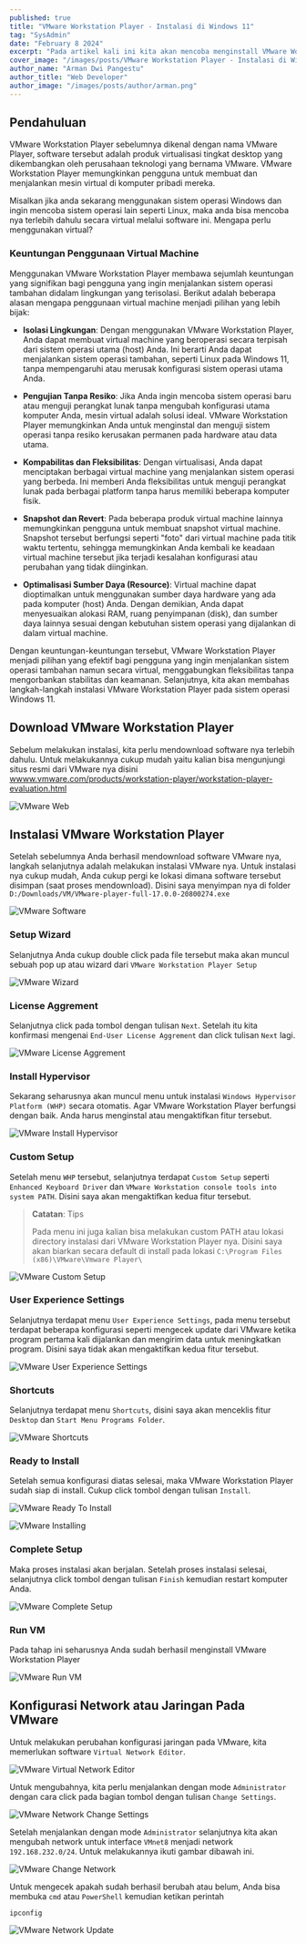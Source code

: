 ```yaml
---
published: true
title: "VMware Workstation Player - Instalasi di Windows 11"
tag: "SysAdmin"
date: "February 8 2024"
excerpt: "Pada artikel kali ini kita akan mencoba menginstall VMware Workstation Player pada sistem operasi Windows 11"
cover_image: "/images/posts/VMware Workstation Player - Instalasi di Windows 11.png"
author_name: "Arman Dwi Pangestu"
author_title: "Web Developer"
author_image: "/images/posts/author/arman.png"
---
```


## Pendahuluan

VMware Workstation Player sebelumnya dikenal dengan nama VMware Player, software tersebut adalah produk virtualisasi tingkat desktop yang dikembangkan oleh perusahaan teknologi yang bernama VMware. VMware Workstation Player memungkinkan pengguna untuk membuat dan menjalankan mesin virtual di komputer pribadi mereka.

Misalkan jika anda sekarang menggunakan sistem operasi Windows dan ingin mencoba sistem operasi lain seperti Linux, maka anda bisa mencoba nya terlebih dahulu secara virtual melalui software ini. Mengapa perlu menggunakan virtual?

### Keuntungan Penggunaan Virtual Machine

Menggunakan VMware Workstation Player membawa sejumlah keuntungan yang signifikan bagi pengguna yang ingin menjalankan sistem operasi tambahan didalam lingkungan yang terisolasi. Berikut adalah beberapa alasan mengapa penggunaan virtual machine menjadi pilihan yang lebih bijak:

- **Isolasi Lingkungan**: Dengan menggunakan VMware Workstation Player, Anda dapat membuat virtual machine yang beroperasi secara terpisah dari sistem operasi utama (host) Anda. Ini berarti Anda dapat menjalankan sistem operasi tambahan, seperti Linux pada Windows 11, tanpa mempengaruhi atau merusak konfigurasi sistem operasi utama Anda.

- **Pengujian Tanpa Resiko**: Jika Anda ingin mencoba sistem operasi baru atau menguji perangkat lunak tanpa mengubah konfigurasi utama komputer Anda, mesin virtual adalah solusi ideal. VMware Workstation Player memungkinkan Anda untuk menginstal dan menguji sistem operasi tanpa resiko kerusakan permanen pada hardware atau data utama.

- **Kompabilitas dan Fleksibilitas**: Dengan virtualisasi, Anda dapat menciptakan berbagai virtual machine yang menjalankan sistem operasi yang berbeda. Ini memberi Anda fleksibilitas untuk menguji perangkat lunak pada berbagai platform tanpa harus memiliki beberapa komputer fisik.

- **Snapshot dan Revert**: Pada beberapa produk virtual machine lainnya memungkinkan pengguna untuk membuat snapshot virtual machine. Snapshot tersebut berfungsi seperti "foto" dari virtual machine pada titik waktu tertentu, sehingga memungkinkan Anda kembali ke keadaan virtual machine tersebut jika terjadi kesalahan konfigurasi atau perubahan yang tidak diinginkan.

- **Optimalisasi Sumber Daya (Resource)**: Virtual machine dapat dioptimalkan untuk menggunakan sumber daya hardware yang ada pada komputer (host) Anda. Dengan demikian, Anda dapat menyesuaikan alokasi RAM, ruang penyimpanan (disk), dan sumber daya lainnya sesuai dengan kebutuhan sistem operasi yang dijalankan di dalam virtual machine.

Dengan keuntungan-keuntungan tersebut, VMware Workstation Player menjadi pilihan yang efektif bagi pengguna yang ingin menjalankan sistem operasi tambahan namun secara virtual, menggabungkan fleksibilitas tanpa mengorbankan stabilitas dan keamanan. Selanjutnya, kita akan membahas langkah-langkah instalasi VMware Workstation Player pada sistem operasi Windows 11.

## Download VMware Workstation Player

Sebelum melakukan instalasi, kita perlu mendownload software nya terlebih dahulu. Untuk melakukannya cukup mudah yaitu kalian bisa mengunjungi situs resmi dari VMware nya disini [wwww.vmware.com/products/workstation-player/workstation-player-evaluation.html](https://www.vmware.com/products/workstation-player/workstation-player-evaluation.html)

![VMware Web](${NEXT_PUBLIC_PUBLIC_ASSETS}/vmware-workstation-player-windows11/vmware-web.png)

## Instalasi VMware Workstation Player

Setelah sebelumnya Anda berhasil mendownload software VMware nya, langkah selanjutnya adalah melakukan instalasi VMware nya. Untuk instalasi nya cukup mudah, Anda cukup pergi ke lokasi dimana software tersebut disimpan (saat proses mendownload). Disini saya menyimpan nya di folder `D:/Downloads/VM/VMware-player-full-17.0.0-20800274.exe`

![VMware Software](${NEXT_PUBLIC_PUBLIC_ASSETS}/vmware-workstation-player-windows11/vmware-software.png)

### Setup Wizard

Selanjutnya Anda cukup double click pada file tersebut maka akan muncul sebuah pop up atau wizard dari `VMware Workstation Player Setup`

![VMware Wizard](${NEXT_PUBLIC_PUBLIC_ASSETS}/vmware-workstation-player-windows11/vmware-wizard.png)

### License Aggrement

Selanjutnya click pada tombol dengan tulisan `Next`. Setelah itu kita konfirmasi mengenai `End-User License Aggrement` dan click tulisan `Next` lagi.

![VMware License Aggrement](${NEXT_PUBLIC_PUBLIC_ASSETS}/vmware-workstation-player-windows11/vmware-license-aggrement.png)

### Install Hypervisor

Sekarang seharusnya akan muncul menu untuk instalasi `Windows Hypervisor Platform (WHP)` secara otomatis. Agar VMware Workstation Player berfungsi dengan baik. Anda harus menginstal atau mengaktifkan fitur tersebut.

![VMware Install Hypervisor](${NEXT_PUBLIC_PUBLIC_ASSETS}/vmware-workstation-player-windows11/vmware-install-hypervisor.png)

### Custom Setup

Setelah menu `WHP` tersebut, selanjutnya terdapat `Custom Setup` seperti `Enhanced Keyboard Driver` dan `VMware Workstation console tools into system PATH`. Disini saya akan mengaktifkan kedua fitur tersebut.

> **Catatan**: Tips
>
> Pada menu ini juga kalian bisa melakukan custom PATH atau lokasi directory instalasi dari VMware Workstation Player nya. Disini saya akan biarkan secara default di install pada lokasi `C:\Program Files (x86)\VMware\Vmware Player\`

![VMware Custom Setup](${NEXT_PUBLIC_PUBLIC_ASSETS}/vmware-workstation-player-windows11/vmware-custom-setup.png)

### User Experience Settings

Selanjutnya terdapat menu `User Experience Settings`, pada menu tersebut terdapat beberapa konfigurasi seperti mengecek update dari VMware ketika program pertama kali dijalankan dan mengirim data untuk meningkatkan program. Disini saya tidak akan mengaktifkan kedua fitur tersebut.

![VMware User Experience Settings](${NEXT_PUBLIC_PUBLIC_ASSETS}/vmware-workstation-player-windows11/vmware-user-experience-settings.png)

### Shortcuts

Selanjutnya terdapat menu `Shortcuts`, disini saya akan menceklis fitur `Desktop` dan `Start Menu Programs Folder`.

![VMware Shortcuts](${NEXT_PUBLIC_PUBLIC_ASSETS}/vmware-workstation-player-windows11/vmware-shortcuts.png)

### Ready to Install

Setelah semua konfigurasi diatas selesai, maka VMware Workstation Player sudah siap di install. Cukup click tombol dengan tulisan `Install`.

![VMware Ready To Install](${NEXT_PUBLIC_PUBLIC_ASSETS}/vmware-workstation-player-windows11/vmware-ready-to-install.png)

![VMware Installing](${NEXT_PUBLIC_PUBLIC_ASSETS}/vmware-workstation-player-windows11/vmware-installing.png)

### Complete Setup

Maka proses instalasi akan berjalan. Setelah proses instalasi selesai, selanjutnya click tombol dengan tulisan `Finish` kemudian restart komputer Anda.

![VMware Complete Setup](${NEXT_PUBLIC_PUBLIC_ASSETS}/vmware-workstation-player-windows11/vmware-complete-setup.png)

### Run VM

Pada tahap ini seharusnya Anda sudah berhasil menginstall VMware Workstation Player

![VMware Run VM](${NEXT_PUBLIC_PUBLIC_ASSETS}/vmware-workstation-player-windows11/vmware-run-vm.png)

## Konfigurasi Network atau Jaringan Pada VMware

Untuk melakukan perubahan konfigurasi jaringan pada VMware, kita memerlukan software `Virtual Network Editor`.

![VMware Virtual Network Editor](${NEXT_PUBLIC_PUBLIC_ASSETS}/vmware-workstation-player-windows11/vmware-virtual-network-editor.png)

Untuk mengubahnya, kita perlu menjalankan dengan mode `Administrator` dengan cara click pada bagian tombol dengan tulisan `Change Settings`.

![VMware Network Change Settings](${NEXT_PUBLIC_PUBLIC_ASSETS}/vmware-workstation-player-windows11/vmware-network-change-settings.png)

Setelah menjalankan dengan mode `Administrator` selanjutnya kita akan mengubah network untuk interface `VMnet8` menjadi network `192.168.232.0/24`. Untuk melakukannya ikuti gambar dibawah ini.

![VMware Change Network](${NEXT_PUBLIC_PUBLIC_ASSETS}/vmware-workstation-player-windows11/vmware-change-network.png)

Untuk mengecek apakah sudah berhasil berubah atau belum, Anda bisa membuka `cmd` atau `PowerShell` kemudian ketikan perintah

```shell
ipconfig
```

![VMware Network Update](${NEXT_PUBLIC_PUBLIC_ASSETS}/vmware-workstation-player-windows11/vmware-network-update.png)
